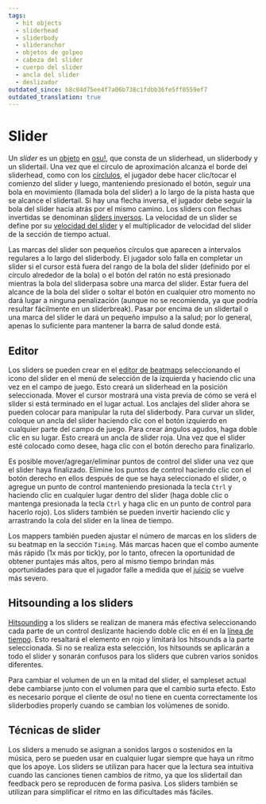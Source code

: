 ```yaml
---
tags:
  - hit objects
  - sliderhead
  - sliderbody
  - slideranchor
  - objetos de golpeo
  - cabeza del slider
  - cuerpo del slider
  - ancla del slider
  - deslizador
outdated_since: b8c04d75ee4f7a06b738c1fdbb36fe5ff0559ef7
outdated_translation: true
---
```


# Slider

Un *slider* es un [objeto](/wiki/Gameplay/Hit_object) en [osu!](/wiki/Game_mode/osu!), que consta de un sliderhead, un sliderbody y un slidertail. Una vez que el círculo de aproximación alcanza el borde del sliderhead, como con los [círclulos](/wiki/Gameplay/Hit_object/Hit_circle), el jugador debe hacer clic/tocar el comienzo del slider y luego, manteniendo presionado el botón, seguir una bola en movimiento (llamada bola del slider) a lo largo de la pista hasta que se alcance el slidertail. Si hay una flecha inversa, el jugador debe seguir la bola del slider hacia atrás por el mismo camino. Los sliders con flechas invertidas se denominan [sliders inversos](/wiki/Gameplay/Hit_object/Slider/Reverse_slider). La velocidad de un slider se define por su [velocidad del slider](/wiki/Gameplay/Hit_object/Slider/Slider_velocity) y el multiplicador de velocidad del slider de la sección de tiempo actual.

Las marcas del slider son pequeños círculos que aparecen a intervalos regulares a lo largo del sliderbody. El jugador solo falla en completar un slider si el cursor está fuera del rango de la bola del slider (definido por el círculo alrededor de la bola) o el botón del ratón no está presionado mientras la bola del sliderpasa sobre una marca del slider. Estar fuera del alcance de la bola del slider o soltar el botón en cualquier otro momento no dará lugar a ninguna penalización (aunque no se recomienda, ya que podría resultar fácilmente en un sliderbreak). Pasar por encima de un slidertail o una marca del slider le dará un pequeño impulso a la salud; por lo general, apenas lo suficiente para mantener la barra de salud donde está.

## Editor

Los sliders se pueden crear en el [editor de beatmaps](/wiki/Client/Beatmap_editor) seleccionando el icono del slider en el menú de selección de la izquierda y haciendo clic una vez en el campo de juego. Esto creará un sliderhead en la posición seleccionada. Mover el cursor mostrará una vista previa de cómo se verá el slider si está terminado en el lugar actual. Los anclajes del slider ahora se pueden colocar para manipular la ruta del sliderbody. Para curvar un slider, coloque un ancla del slider haciendo clic con el botón izquierdo en cualquier parte del campo de juego. Para crear ángulos agudos, haga doble clic en su lugar. Esto creará un ancla de slider roja. Una vez que el slider esté colocado como desee, haga clic con el botón derecho para finalizarlo.

Es posible mover/agregar/eliminar puntos de control del slider una vez que el slider haya finalizado. Elimine los puntos de control haciendo clic con el botón derecho en ellos después de que se haya seleccionado el slider, o agregue un punto de control manteniendo presionada la tecla `Ctrl` y haciendo clic en cualquier lugar dentro del slider (haga doble clic o mantenga presionada la tecla `Ctrl` y haga clic en un punto de control para hacerlo rojo). Los sliders también se pueden invertir haciendo clic y arrastrando la cola del slider en la línea de tiempo.

Los mappers también pueden ajustar el número de marcas en los sliders de su beatmap en la sección `Timing`. Más marcas hacen que el combo aumente más rápido (1x más por tick)y, por lo tanto, ofrecen la oportunidad de obtener puntajes más altos, pero al mismo tiempo brindan más oportunidades para que el jugador falle a medida que el [juicio](/wiki/Gameplay/Judgement) se vuelve más severo.

## Hitsounding a los sliders

[Hitsounding](/wiki/Beatmapping/Hitsound) a los sliders se realizan de manera más efectiva seleccionando cada parte de un control deslizante haciendo doble clic en él en la [línea de tiempo](/wiki/Client/Beatmap_editor/Timelines). Esto resaltará el elemento en rojo y limitará los hitsounds a la parte seleccionada. Si no se realiza esta selección, los hitsounds se aplicarán a todo el slider y sonarán confusos para los sliders que cubren varios sonidos diferentes.

Para cambiar el volumen de un en la mitad del slider, el sampleset actual debe cambiarse junto con el volumen para que el cambio surta efecto. Esto es necesario porque el cliente de osu! no tiene en cuenta correctamente los sliderbodies properly cuando se cambian los volúmenes de sonido.

## Técnicas de slider

Los sliders a menudo se asignan a sonidos largos o sostenidos en la música, pero se pueden usar en cualquier lugar siempre que haya un ritmo que los apoye. Los sliders se utilizan para hacer que la lectura sea intuitiva cuando las canciones tienen cambios de ritmo, ya que los slidertail dan feedback pero se reproducen de forma pasiva. Los sliders también se utilizan para simplificar el ritmo en las dificultades más fáciles.
